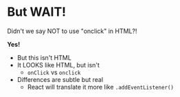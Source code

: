 # But WAIT!

Didn't we say NOT to use "onclick" in HTML?!

**Yes!** 
- But this isn't HTML
- It LOOKS like HTML, but isn't
  - `onClick` vs `onclick`
- Differences are subtle but real
  - React will translate it more like `.addEventListener()`
